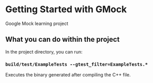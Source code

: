 # Getting Started with GMock

Google Mock learning project

## What you can do within the project

In the project directory, you can run:

### `build/test/ExampleTests --gtest_filter=ExampleTests.*`

Executes the binary generated after compiling the C++ file.
